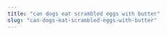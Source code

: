 ```yaml
---
title: "can dogs eat scrambled eggs with butter"
slug: "can-dogs-eat-scrambled-eggs-with-butter"
---
```


